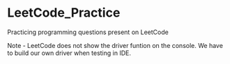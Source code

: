 # LeetCode_Practice


Practicing programming questions present on LeetCode



Note - LeetCode does not show the driver funtion on the console. We have to build our own driver when testing in IDE.
